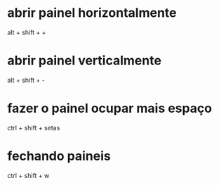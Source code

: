 # abrir painel horizontalmente
alt + shift + +

# abrir painel verticalmente
alt + shift + -

# fazer o painel ocupar mais espaço
ctrl + shift + setas

# fechando paineis
ctrl + shift + w
